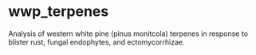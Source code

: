 # wwp_terpenes
Analysis of western white pine (pinus monitcola) terpenes in response to blister rust, fungal endophytes, and ectomycorrhizae.
